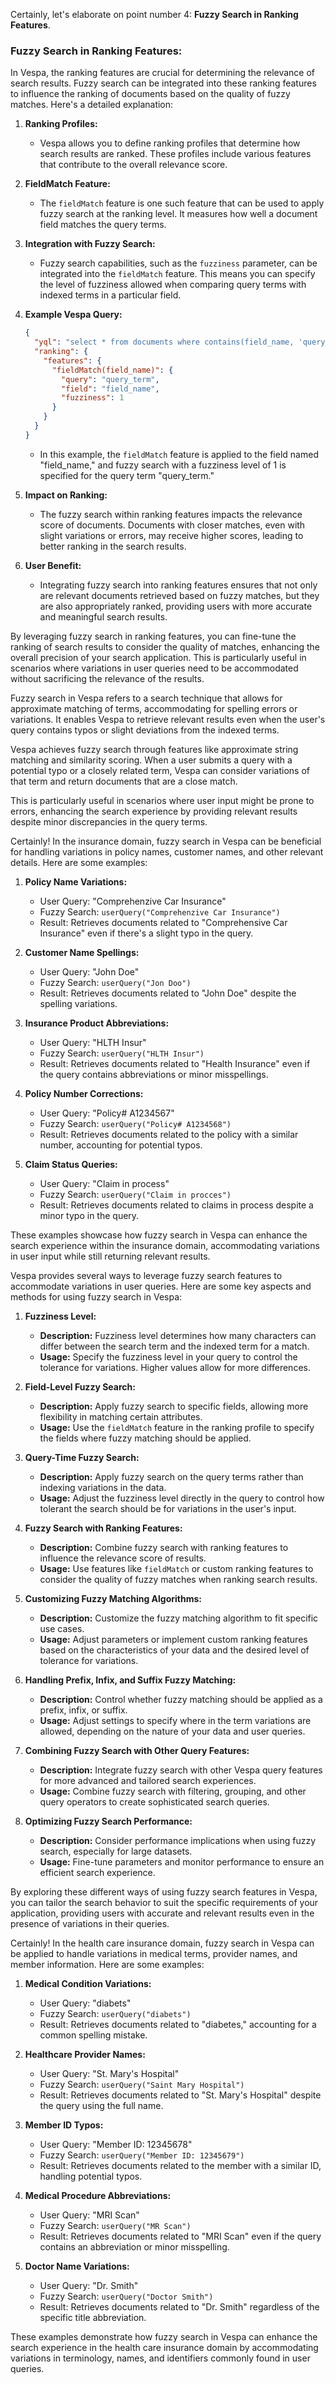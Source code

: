 Certainly, let's elaborate on point number 4: **Fuzzy Search in Ranking Features**.

### Fuzzy Search in Ranking Features:

In Vespa, the ranking features are crucial for determining the relevance of search results. Fuzzy search can be integrated into these ranking features to influence the ranking of documents based on the quality of fuzzy matches. Here's a detailed explanation:

1. **Ranking Profiles:**
   - Vespa allows you to define ranking profiles that determine how search results are ranked. These profiles include various features that contribute to the overall relevance score.

2. **FieldMatch Feature:**
   - The `fieldMatch` feature is one such feature that can be used to apply fuzzy search at the ranking level. It measures how well a document field matches the query terms.

3. **Integration with Fuzzy Search:**
   - Fuzzy search capabilities, such as the `fuzziness` parameter, can be integrated into the `fieldMatch` feature. This means you can specify the level of fuzziness allowed when comparing query terms with indexed terms in a particular field.

4. **Example Vespa Query:**
   ```json
   {
     "yql": "select * from documents where contains(field_name, 'query_term');",
     "ranking": {
       "features": {
         "fieldMatch(field_name)": {
           "query": "query_term",
           "field": "field_name",
           "fuzziness": 1
         }
       }
     }
   }
   ```
   - In this example, the `fieldMatch` feature is applied to the field named "field_name," and fuzzy search with a fuzziness level of 1 is specified for the query term "query_term."

5. **Impact on Ranking:**
   - The fuzzy search within ranking features impacts the relevance score of documents. Documents with closer matches, even with slight variations or errors, may receive higher scores, leading to better ranking in the search results.

6. **User Benefit:**
   - Integrating fuzzy search into ranking features ensures that not only are relevant documents retrieved based on fuzzy matches, but they are also appropriately ranked, providing users with more accurate and meaningful search results.

By leveraging fuzzy search in ranking features, you can fine-tune the ranking of search results to consider the quality of matches, enhancing the overall precision of your search application. This is particularly useful in scenarios where variations in user queries need to be accommodated without sacrificing the relevance of the results.



Fuzzy search in Vespa refers to a search technique that allows for approximate matching of terms, accommodating for spelling errors or variations. It enables Vespa to retrieve relevant results even when the user's query contains typos or slight deviations from the indexed terms.

Vespa achieves fuzzy search through features like approximate string matching and similarity scoring. When a user submits a query with a potential typo or a closely related term, Vespa can consider variations of that term and return documents that are a close match.

This is particularly useful in scenarios where user input might be prone to errors, enhancing the search experience by providing relevant results despite minor discrepancies in the query terms.

Certainly! In the insurance domain, fuzzy search in Vespa can be beneficial for handling variations in policy names, customer names, and other relevant details. Here are some examples:

1. **Policy Name Variations:**
   - User Query: "Comprehenzive Car Insurance"
   - Fuzzy Search: `userQuery("Comprehenzive Car Insurance")`
   - Result: Retrieves documents related to "Comprehensive Car Insurance" even if there's a slight typo in the query.

2. **Customer Name Spellings:**
   - User Query: "John Doe"
   - Fuzzy Search: `userQuery("Jon Doo")`
   - Result: Retrieves documents related to "John Doe" despite the spelling variations.

3. **Insurance Product Abbreviations:**
   - User Query: "HLTH Insur"
   - Fuzzy Search: `userQuery("HLTH Insur")`
   - Result: Retrieves documents related to "Health Insurance" even if the query contains abbreviations or minor misspellings.

4. **Policy Number Corrections:**
   - User Query: "Policy# A1234567"
   - Fuzzy Search: `userQuery("Policy# A1234568")`
   - Result: Retrieves documents related to the policy with a similar number, accounting for potential typos.

5. **Claim Status Queries:**
   - User Query: "Claim in process"
   - Fuzzy Search: `userQuery("Claim in procces")`
   - Result: Retrieves documents related to claims in process despite a minor typo in the query.

These examples showcase how fuzzy search in Vespa can enhance the search experience within the insurance domain, accommodating variations in user input while still returning relevant results.

Vespa provides several ways to leverage fuzzy search features to accommodate variations in user queries. Here are some key aspects and methods for using fuzzy search in Vespa:

1. **Fuzziness Level:**
   - **Description:** Fuzziness level determines how many characters can differ between the search term and the indexed term for a match.
   - **Usage:** Specify the fuzziness level in your query to control the tolerance for variations. Higher values allow for more differences.

2. **Field-Level Fuzzy Search:**
   - **Description:** Apply fuzzy search to specific fields, allowing more flexibility in matching certain attributes.
   - **Usage:** Use the `fieldMatch` feature in the ranking profile to specify the fields where fuzzy matching should be applied.

3. **Query-Time Fuzzy Search:**
   - **Description:** Apply fuzzy search on the query terms rather than indexing variations in the data.
   - **Usage:** Adjust the fuzziness level directly in the query to control how tolerant the search should be for variations in the user's input.

4. **Fuzzy Search with Ranking Features:**
   - **Description:** Combine fuzzy search with ranking features to influence the relevance score of results.
   - **Usage:** Use features like `fieldMatch` or custom ranking features to consider the quality of fuzzy matches when ranking search results.

5. **Customizing Fuzzy Matching Algorithms:**
   - **Description:** Customize the fuzzy matching algorithm to fit specific use cases.
   - **Usage:** Adjust parameters or implement custom ranking features based on the characteristics of your data and the desired level of tolerance for variations.

6. **Handling Prefix, Infix, and Suffix Fuzzy Matching:**
   - **Description:** Control whether fuzzy matching should be applied as a prefix, infix, or suffix.
   - **Usage:** Adjust settings to specify where in the term variations are allowed, depending on the nature of your data and user queries.

7. **Combining Fuzzy Search with Other Query Features:**
   - **Description:** Integrate fuzzy search with other Vespa query features for more advanced and tailored search experiences.
   - **Usage:** Combine fuzzy search with filtering, grouping, and other query operators to create sophisticated search queries.

8. **Optimizing Fuzzy Search Performance:**
   - **Description:** Consider performance implications when using fuzzy search, especially for large datasets.
   - **Usage:** Fine-tune parameters and monitor performance to ensure an efficient search experience.

By exploring these different ways of using fuzzy search features in Vespa, you can tailor the search behavior to suit the specific requirements of your application, providing users with accurate and relevant results even in the presence of variations in their queries.


Certainly! In the health care insurance domain, fuzzy search in Vespa can be applied to handle variations in medical terms, provider names, and member information. Here are some examples:

1. **Medical Condition Variations:**
   - User Query: "diabets"
   - Fuzzy Search: `userQuery("diabets")`
   - Result: Retrieves documents related to "diabetes," accounting for a common spelling mistake.

2. **Healthcare Provider Names:**
   - User Query: "St. Mary's Hospital"
   - Fuzzy Search: `userQuery("Saint Mary Hospital")`
   - Result: Retrieves documents related to "St. Mary's Hospital" despite the query using the full name.

3. **Member ID Typos:**
   - User Query: "Member ID: 12345678"
   - Fuzzy Search: `userQuery("Member ID: 12345679")`
   - Result: Retrieves documents related to the member with a similar ID, handling potential typos.

4. **Medical Procedure Abbreviations:**
   - User Query: "MRI Scan"
   - Fuzzy Search: `userQuery("MR Scan")`
   - Result: Retrieves documents related to "MRI Scan" even if the query contains an abbreviation or minor misspelling.

5. **Doctor Name Variations:**
   - User Query: "Dr. Smith"
   - Fuzzy Search: `userQuery("Doctor Smith")`
   - Result: Retrieves documents related to "Dr. Smith" regardless of the specific title abbreviation.

These examples demonstrate how fuzzy search in Vespa can enhance the search experience in the health care insurance domain by accommodating variations in terminology, names, and identifiers commonly found in user queries.
